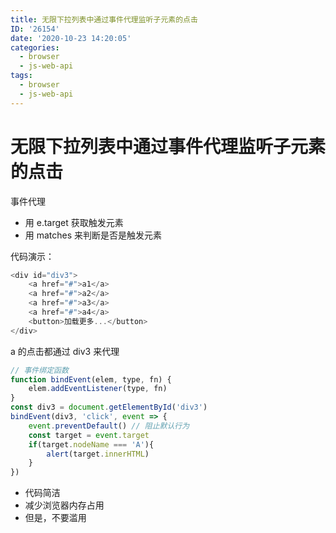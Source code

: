 ```yaml
---
title: 无限下拉列表中通过事件代理监听子元素的点击
ID: '26154'
date: '2020-10-23 14:20:05'
categories:
  - browser
  - js-web-api
tags:
  - browser
  - js-web-api
---
```


# 无限下拉列表中通过事件代理监听子元素的点击

事件代理

- 用 e.target 获取触发元素
- 用 matches 来判断是否是触发元素

代码演示：

``` js 
<div id="div3">
    <a href="#">a1</a>
    <a href="#">a2</a>
    <a href="#">a3</a>
    <a href="#">a4</a>
    <button>加载更多...</button>
</div>
```

a 的点击都通过 div3 来代理

``` js 
// 事件绑定函数
function bindEvent(elem, type, fn) {
    elem.addEventListener(type, fn)
}
const div3 = document.getElementById('div3')
bindEvent(div3, 'click', event => {
    event.preventDefault() // 阻止默认行为
    const target = event.target
    if(target.nodeName === 'A'){
        alert(target.innerHTML)
    }
})
```

- 代码简洁
- 减少浏览器内存占用
- 但是，不要滥用
 
 
 
 
 
 
 
 
 
 
 
 
 
 
 
 
 
 
 
 
 
 

